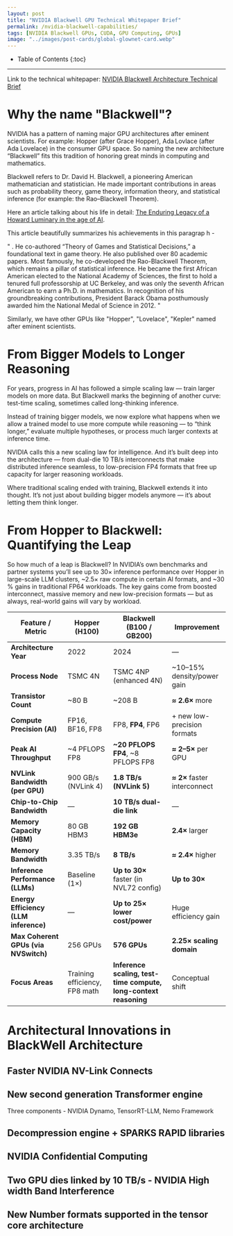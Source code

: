 ```yaml
---
layout: post
title: "NVIDIA Blackwell GPU Technical Whitepaper Brief"
permalink: /nvidia-blackwell-capabilities/
tags: [NVIDIA Blackwell GPUs, CUDA, GPU Computing, GPUs]
image: "../images/post-cards/global-glownet-card.webp"
---
```


* Table of Contents
{:toc}

---

Link to the technical whitepaper: [NVIDIA Blackwell Architecture Technical Brief](https://resources.nvidia.com/en-us-blackwell-architecture?ncid=no-ncid)

# Why the name "Blackwell"? 

NVIDIA has a pattern of naming major GPU architectures after eminent scientists. For example: Hopper (after Grace Hopper), Ada Lovlace (after Ada Lovelace) in the consumer GPU space. So naming the new architecture “Blackwell” fits this tradition of honoring great minds in computing and mathematics.

Blackwell refers to Dr. David H. Blackwell, a pioneering American mathematician and statistician. He made important contributions in areas such as probability theory, game theory, information theory, and statistical inference (for example: the Rao–Blackwell Theorem).

Here an article talking about his life in detail: [The Enduring Legacy of a Howard Luminary in the age of AI](https://thedig.howard.edu/all-stories/dr-david-harold-blackwell-enduring-legacy-howard-luminary-age-ai). 

This article beautifully summarizes his achievements in this paragrap h - 

"
. He co-authored “Theory of Games and Statistical Decisions,” a foundational text in game theory. He also published over 80 academic papers. Most famously, he co-developed the Rao-Blackwell Theorem, which remains a pillar of statistical inference. He became the first African American elected to the National Academy of Sciences, the first to hold a tenured full professorship at UC Berkeley, and was only the seventh African American to earn a Ph.D. in mathematics. In recognition of his groundbreaking contributions, President Barack Obama posthumously awarded him the National Medal of Science in 2012.
"

Similarly, we have other GPUs like "Hopper", "Lovelace", "Kepler" named after eminent scientists. 

# From Bigger Models to Longer Reasoning

For years, progress in AI has followed a simple scaling law — train larger models on more data. But Blackwell marks the beginning of another curve: test-time scaling, sometimes called long-thinking inference.

Instead of training bigger models, we now explore what happens when we allow a trained model to use more compute while reasoning — to “think longer,” evaluate multiple hypotheses, or process much larger contexts at inference time.

NVIDIA calls this a new scaling law for intelligence. And it’s built deep into the architecture — from dual-die 10 TB/s interconnects that make distributed inference seamless, to low-precision FP4 formats that free up capacity for larger reasoning workloads.

Where traditional scaling ended with training, Blackwell extends it into thought. It’s not just about building bigger models anymore — it’s about letting them think longer.

# From Hopper to Blackwell: Quantifying the Leap

So how much of a leap is Blackwell? In NVIDIA’s own benchmarks and partner systems you’ll see up to 30× inference performance over Hopper in large-scale LLM clusters, ~2.5× raw compute in certain AI formats, and ~30 % gains in traditional FP64 workloads. The key gains come from boosted interconnect, massive memory and new low-precision formats — but as always, real-world gains will vary by workload.

| Feature / Metric                      | **Hopper (H100)**             | **Blackwell (B100 / GB200)**                                     | **Improvement**              |
| ------------------------------------- | ----------------------------- | ---------------------------------------------------------------- | ---------------------------- |
| **Architecture Year**                 | 2022                          | 2024                                                             | —                            |
| **Process Node**                      | TSMC 4N                       | TSMC 4NP (enhanced 4N)                                           | ~10–15% density/power gain   |
| **Transistor Count**                  | ~80 B                         | ~208 B                                                           | **≈ 2.6×** more              |
| **Compute Precision (AI)**            | FP16, BF16, FP8               | FP8, **FP4**, FP6                                                | + new low-precision formats  |
| **Peak AI Throughput**                | ~4 PFLOPS FP8                 | **~20 PFLOPS FP4**, ~8 PFLOPS FP8                                | **≈ 2–5×** per GPU           |
| **NVLink Bandwidth (per GPU)**        | 900 GB/s (NVLink 4)           | **1.8 TB/s (NVLink 5)**                                          | **≈ 2×** faster interconnect |
| **Chip-to-Chip Bandwidth**            | —                             | **10 TB/s dual-die link**                                        | —                            |
| **Memory Capacity (HBM)**             | 80 GB HBM3                    | **192 GB HBM3e**                                                 | **2.4×** larger              |
| **Memory Bandwidth**                  | 3.35 TB/s                     | **8 TB/s**                                                       | **≈ 2.4×** higher            |
| **Inference Performance (LLMs)**      | Baseline (1×)                 | **Up to 30×** faster (in NVL72 config)                           | **Up to 30×**                |
| **Energy Efficiency (LLM inference)** | —                             | **Up to 25× lower cost/power**                                   | Huge efficiency gain         |
| **Max Coherent GPUs (via NVSwitch)**  | 256 GPUs                      | **576 GPUs**                                                     | **2.25× scaling domain**     |
| **Focus Areas**                       | Training efficiency, FP8 math | **Inference scaling, test-time compute, long-context reasoning** | Conceptual shift             |

# Architectural Innovations in BlackWell Architecture 

## Faster NVIDIA NV-Link Connects
## New second generation Transformer engine
Three components - NVIDIA Dynamo, TensorRT-LLM, Nemo Framework 
## Decompression engine + SPARKS RAPID libraries
## NVIDIA Confidential Computing 
## Two GPU dies linked by 10 TB/s - NVIDIA High width Band Interference
## New Number formats supported in the tensor core architecture
## 